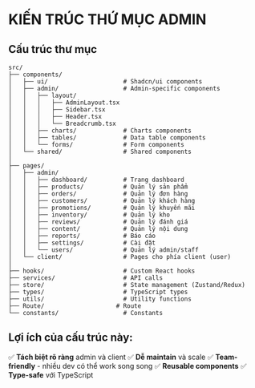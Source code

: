 # KIẾN TRÚC THỨ MỤC ADMIN 

## Cấu trúc thư mục 

```
src/
├── components/
│   ├── ui/                     # Shadcn/ui components
│   ├── admin/                  # Admin-specific components
│   │   ├── layout/
│   │   │   ├── AdminLayout.tsx
│   │   │   ├── Sidebar.tsx
│   │   │   ├── Header.tsx
│   │   │   └── Breadcrumb.tsx
│   │   ├── charts/             # Charts components
│   │   ├── tables/             # Data table components
│   │   └── forms/              # Form components
│   └── shared/                 # Shared components
│
├── pages/
│   ├── admin/
│   │   ├── dashboard/          # Trang dashboard
│   │   ├── products/           # Quản lý sản phẩm
│   │   ├── orders/             # Quản lý đơn hàng  
│   │   ├── customers/          # Quản lý khách hàng
│   │   ├── promotions/         # Quản lý khuyến mãi
│   │   ├── inventory/          # Quản lý kho
│   │   ├── reviews/            # Quản lý đánh giá
│   │   ├── content/            # Quản lý nội dung
│   │   ├── reports/            # Báo cáo
│   │   ├── settings/           # Cài đặt
│   │   └── users/              # Quản lý admin/staff
│   └── client/                 # Pages cho phía client (user)
│
├── hooks/                      # Custom React hooks
├── services/                   # API calls
├── store/                      # State management (Zustand/Redux)
├── types/                      # TypeScript types
├── utils/                      # Utility functions
├── Route/                    # Route 
└── constants/                  # Constants
```

## Lợi ích của cấu trúc này:

✅ **Tách biệt rõ ràng** admin và client
✅ **Dễ maintain** và scale
✅ **Team-friendly** - nhiều dev có thể work song song
✅ **Reusable components**
✅ **Type-safe** với TypeScript